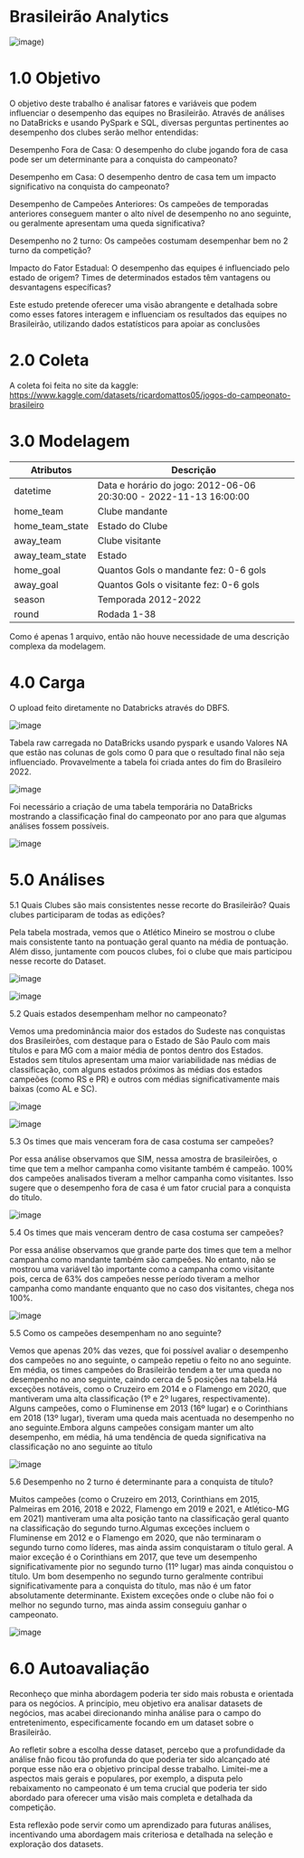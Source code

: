 # Brasileirão Analytics
![image](https://a4.espncdn.com/combiner/i?img=%2Fi%2Fleaguelogos%2Fsoccer%2F500%2F85.png))

# 1.0 Objetivo
O objetivo deste trabalho é analisar fatores e variáveis que podem influenciar o desempenho das equipes no Brasileirão. Através de análises no DataBricks e usando PySpark e SQL, diversas perguntas pertinentes ao desempenho dos clubes serão melhor entendidas:

Desempenho Fora de Casa: O desempenho do clube jogando fora de casa pode ser um determinante para a conquista do campeonato?

Desempenho em Casa: O desempenho dentro de casa tem um impacto significativo na conquista do campeonato?

Desempenho de Campeões Anteriores: Os campeões de temporadas anteriores conseguem manter o alto nível de desempenho no ano seguinte, ou geralmente apresentam uma queda significativa?

Desempenho no 2 turno: Os campeões costumam desempenhar bem no 2 turno da competição?

Impacto do Fator Estadual: O desempenho das equipes é influenciado pelo estado de origem? Times de determinados estados têm vantagens ou desvantagens específicas?

Este estudo pretende oferecer uma visão abrangente e detalhada sobre como esses fatores interagem e influenciam os resultados das equipes no Brasileirão, utilizando dados estatísticos para apoiar as conclusões


# 2.0 Coleta

A coleta foi feita no site da kaggle: https://www.kaggle.com/datasets/ricardomattos05/jogos-do-campeonato-brasileiro


# 3.0 Modelagem
|Atributos | Descrição |
|----------|-----------|
|datetime | Data e horário do jogo: 2012-06-06 20:30:00 - 2022-11-13 16:00:00 |
|home_team|	Clube mandante |
|home_team_state | Estado do Clube |
|away_team | Clube visitante |
|away_team_state | Estado |
|home_goal | Quantos Gols o mandante fez: 0-6 gols |
|away_goal|	Quantos Gols o visitante fez: 0-6 gols |
|season | Temporada 2012-2022 |
|round| Rodada 1-38 |

Como é apenas 1 arquivo, então não houve necessidade de uma descrição complexa da modelagem.

# 4.0 Carga
O upload feito diretamente no Databricks através do DBFS.

![image](253181e3-70f7-469a-8e87-2f8334d9106d.jfif)

Tabela raw carregada no DataBricks usando pyspark e usando Valores NA que estão nas colunas de gols como 0 para que o resultado final não seja influenciado. Provavelmente a tabela foi criada antes do fim do Brasileiro 2022.

![image](carga.PNG)

Foi necessário a criação de uma tabela temporária no DataBricks mostrando a classificação final do campeonato por ano para que algumas análises fossem possíveis.

![image](tabelacla.PNG)

# 5.0 Análises

 5.1 Quais Clubes são mais consistentes nesse recorte do Brasileirão? Quais clubes participaram de todas as edições?

Pela tabela mostrada, vemos que o Atlético Mineiro se mostrou o clube mais consistente tanto na pontuação geral quanto na média de pontuação. 
Além disso, juntamente com poucos clubes, foi o clube que mais participou nesse recorte do Dataset.

![image](Gráficos1.PNG)

![image](tabelasclubes.PNG)


5.2 Quais estados desempenham melhor no campeonato?

Vemos uma predominância maior dos estados do Sudeste nas conquistas dos Brasileirões, com destaque para o Estado de São Paulo com mais títulos e para MG com a maior média de pontos dentro dos Estados. 
Estados sem títulos apresentam uma maior variabilidade nas médias de classificação, com alguns estados próximos às médias dos estados campeões (como RS e PR) e outros com médias significativamente mais baixas (como AL e SC).


![image](Gráficoestadual.PNG)

![image](tabelastitulos.PNG)


5.3 Os times que mais venceram fora de casa costuma ser campeões?

Por essa análise observamos que SIM, nessa amostra de brasileirões, o time que tem a melhor campanha como visitante também é campeão. 100% dos campeões analisados tiveram a melhor campanha como visitantes. 
Isso sugere que o desempenho fora de casa é um fator crucial para a conquista do título.


![image](classvisitante.PNG)


5.4 Os times que mais venceram dentro de casa costuma ser campeões?

Por essa análise observamos que grande parte dos times que tem a melhor campanha como mandante também são campeões. 
No entanto, não se mostrou uma variável tão importante como a campanha como visitante pois, cerca de 63% dos campeões nesse período tiveram a melhor campanha como mandante enquanto que no caso dos visitantes, chega nos 100%.


![image](class_mandante.PNG)


5.5 Como os campeões desempenham no ano seguinte?


Vemos que apenas 20% das vezes, que foi possível avaliar o desempenho dos campeões no ano seguinte,  o campeão repetiu o feito no ano seguinte. 
Em média, os times campeões do Brasileirão tendem a ter uma queda no desempenho no ano seguinte, caindo cerca de 5 posições na tabela.Há exceções notáveis, como o Cruzeiro em 2014 e o Flamengo em 2020, que mantiveram uma alta classificação (1º e 2º lugares, respectivamente). 
Alguns campeões, como o Fluminense em 2013 (16º lugar) e o Corinthians em 2018 (13º lugar), tiveram uma queda mais acentuada no desempenho no ano seguinte.Embora alguns campeões consigam manter um alto desempenho, em média, há uma tendência de queda significativa na classificação no ano seguinte ao título


![image](class_anoaseguinte.PNG)


5.6 Desempenho no 2 turno é determinante para a conquista de título?

Muitos campeões (como o Cruzeiro em 2013, Corinthians em 2015, Palmeiras em 2016, 2018 e 2022, Flamengo em 2019 e 2021, e Atlético-MG em 2021) mantiveram uma alta posição tanto na classificação geral quanto na classificação do segundo turno.Algumas exceções incluem o Fluminense em 2012 e o Flamengo em 2020, que não terminaram o segundo turno como líderes, mas ainda assim conquistaram o título geral. 
A maior exceção é o Corinthians em 2017, que teve um desempenho significativamente pior no segundo turno (11º lugar) mas ainda conquistou o título. Um bom desempenho no segundo turno geralmente contribui significativamente para a conquista do título, mas não é um fator absolutamente determinante. 
Existem exceções onde o clube não foi o melhor no segundo turno, mas ainda assim conseguiu ganhar o campeonato. 


![image](class_2turno.PNG)


# 6.0 Autoavaliação


Reconheço que minha abordagem poderia ter sido mais robusta e orientada para os negócios. A princípio, meu objetivo era analisar datasets de negócios, mas acabei direcionando minha análise para o campo do entretenimento, especificamente focando em um dataset sobre o Brasileirão.

Ao refletir sobre a escolha desse dataset, percebo que a profundidade da análise fnão ficou tão profunda do que poderia ter sido alcançado até porque esse não era o objetivo principal desse trabalho. Limitei-me a aspectos mais gerais e populares, por exemplo, a disputa pelo rebaixamento no campeonato é um tema crucial que poderia ter sido abordado para oferecer uma visão mais completa e detalhada da competição.

Esta reflexão pode servir como um aprendizado para futuras análises, incentivando uma abordagem mais criteriosa e detalhada na seleção e exploração dos datasets.
